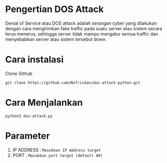 # Pengertian DOS Attack
<p>

Denial of Service atau DOS attack adalah serangan cyber yang dilakukan dengan cara mengirimkan fake
traffic pada suatu server atau sistem secara terus menerus, sehingga server tidak mampu mengatur 
semua traffic dan menyebabkan server atau sistem tersebut down.

</p>


# Cara instalasi 
<p> Clone Github</p>

```
git clone https://github.com/Nofrisdan/dos-attack-python.git

```

# Cara Menjalankan 

```
python3 dos-attack.py

```

# Parameter 

<ol>
 <li>IP ADDRESS : <code>Masukkan IP Address target</code></li>
 <li>PORT : <code>Masukkan port target (default 80)</code></li>

</ol>


